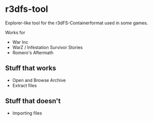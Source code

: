 # r3dfs-tool
Explorer-like tool for the r3dFS-Containerformat used in some games.

Works for 
* War Inc
* WarZ / Infestation Survivor Stories
* Romero's Aftermath

## Stuff that works
* Open and Browse Archive
* Extract files

## Stuff that doesn't
* Importing files

